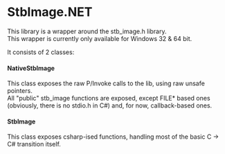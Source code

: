 # StbImage.NET

This library is a wrapper around the stb_image.h library.<br/>
This wrapper is currently only available for Windows 32 & 64 bit.

It consists of 2 classes:

#### NativeStbImage

This class exposes the raw P/Invoke calls to the lib, using raw unsafe pointers.<br/>
All "public" stb_image functions are exposed, except FILE* based ones (obviously, there is no stdio.h in C#) and, for now, callback-based ones.

#### StbImage

This class exposes csharp-ised functions, handling most of the basic C -> C# transition itself.
